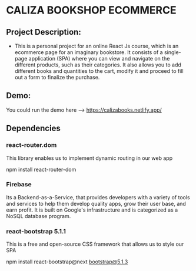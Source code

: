 # CALIZA BOOKSHOP ECOMMERCE

## Project Description:

- This is a personal project for an online React Js course, which is an ecommerce page for an imaginary bookstore. It consists of a single-page application (SPA) where you can view and navigate on the different products, such as their categories. It also allows you to add different books and quantities to the cart, modify it and proceed to fill out a form to finalize the purchase.

## Demo:

You could run the demo here --> https://calizabooks.netlify.app/

## Dependencies

### react-router.dom
This library enables us to implement dynamic routing in our web app

npm install react-router-dom

### Firebase
Its a Backend-as-a-Service, that provides developers with a variety of tools and services to help them develop quality apps, grow their user base, and earn profit. It is built on Google's infrastructure and is categorized as a NoSQL database program.

### react-bootstrap 5.1.1
This is a free and open-source CSS framework that allows us to style our SPA

npm install react-bootstrap@next bootstrap@5.1.3


